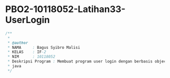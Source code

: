 # PBO2-10118052-Latihan33-UserLogin

```java
/**
 *
 * @author
 * NAMA     : Bagus Syibro Malisi
 * KELAS    : IF-2
 * NIM      : 10118052
 * Deskripsi Program : Membuat program user login dengan berbasis object pada 
 * java
 */
 ```
 
